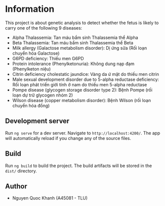 # Information

This project is about genetic analysis to detect whether the fetus is likely to carry one of the following 9 diseases:
- Alpha Thalassemia​​​​: Tan máu bẩm sinh Thalassemia thể Alpha​​​​​
- Beta Thalassemia​: Tan máu bẩm sinh Thalassemia thể Beta​
- Milk allergy (Galactose metabolism disorder)​: Dị ứng sữa (Rối loạn chuyển hóa Galactose)​
- G6PD deficiency​: Thiếu men G6PD​
- Protein intolerance (Phenylketonuria)​: Không dung nạp đạm (Phenylketon niệu)​
- Citrin deficiency cholestatic jaundice​: Vàng da ứ mật do thiếu men citrin​
- Male sexual development disorder due to 5-alpha reductase deficiency​: Rối loạn phát triển giới tính ở nam do thiếu men 5-alpha reductase​
- Pompe disease (glycogen storage disorder type 2)​: Bệnh Pompe (rối loạn dự trữ glycogen nhóm 2)​
- Wilson disease (copper metabolism disorder): Bệnh Wilson (rối loạn chuyển hóa đồng)

## Development server

Run `ng serve` for a dev server. Navigate to `http://localhost:4200/`. The app will automatically reload if you change any of the source files.

## Build

Run `ng build` to build the project. The build artifacts will be stored in the `dist/` directory.

## Author

- Nguyen Quoc Khanh (A45081 - TLU)